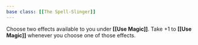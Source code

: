 ```yaml
---
base class: [[The Spell-Slinger]]
---
```

Choose two effects available to you under **[[Use Magic]]**. Take +1 to **[[Use Magic]]** whenever you choose one of those effects.